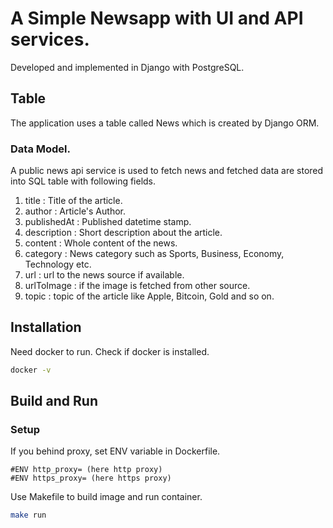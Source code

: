 # A Simple Newsapp with UI and API services.

Developed and implemented in Django with PostgreSQL.

## Table

The application uses a table called News which is created by Django ORM.

### Data Model.

A public news api service is used to fetch news and fetched data are stored into SQL table with following fields.

1. title : Title of the article.
2. author : Article's Author.
3. publishedAt : Published datetime stamp.
4. description : Short description about the article.
5. content : Whole content of the news.
6. category : News category such as Sports, Business, Economy, Technology etc.
7. url : url to the news source if available.
8. urlToImage : if the image is fetched from other source.
9. topic : topic of the article like Apple, Bitcoin, Gold and so on.

## Installation

Need docker to run. Check if docker is installed.

```bash
docker -v
```

## Build and Run

### Setup

If you behind proxy, set ENV variable in Dockerfile.

```Shell
#ENV http_proxy= (here http proxy)
#ENV https_proxy= (here https proxy)

```

Use Makefile to build image and run container.

```bash
make run
```

